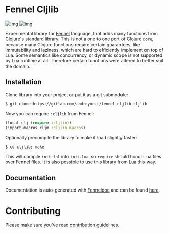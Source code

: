 # Fennel Cljlib

[![img](https://gitlab.com/andreyorst/fennel-cljlib/badges/master/pipeline.svg)](https://gitlab.com/andreyorst/fennel-cljlib/-/commits/master)
[![img](https://gitlab.com/andreyorst/fennel-cljlib/badges/master/coverage.svg)](https://gitlab.com/andreyorst/fennel-cljlib/-/commits/master)

Experimental library for [Fennel](https://fennel-lang.org/) language, that adds many functions from [Clojure](https://clojure.org/)'s standard library.
This is not a one to one port of Clojure `core`, because many Clojure functions require certain guarantees, like immutability and laziness, which are hard to efficiently implement on top of Lua.
Some semantics like concurrency, or dynamic scope is not supported by Lua runtime at all.
Therefore certain functions were altered to better suit the domain.

## Installation

Clone library into your project or put it as a git submodule:

    $ git clone https://gitlab.com/andreyorst/fennel-cljlib cljlib

Now you can require `:cljlib` from Fennel:

``` clojure
(local clj (require :cljlib))
(import-macros cljm :cljlib.macros)
```

Optionally precompile the library to make it load slightly faster:

    $ cd cljlib; make

This will compile `init.fnl` into `init.lua`, so `require` should honor Lua files over Fennel files.
It is also possible to use this library from Lua this way.

## Documentation

Documentation is auto-generated with [Fenneldoc](https://gitlab.com/andreyorst/fenneldoc) and can be found [here](https://gitlab.com/andreyorst/fennel-cljlib/-/tree/master/doc).

# Contributing

Please make sure you've read [contribution guidelines](https://gitlab.com/andreyorst/fennel-cljlib/-/tree/master/CONTRIBUTING.md).

<!--  LocalWords:  Lua submodule precompile cljlib docstring config
      LocalWords:  namespace destructure
 -->
